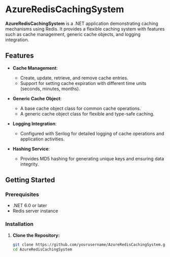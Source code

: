 # AzureRedisCachingSystem

**AzureRedisCachingSystem** is a .NET application demonstrating caching mechanisms using Redis. It provides a flexible caching system with features such as cache management, generic cache objects, and logging integration.

## Features

- **Cache Management**: 
  - Create, update, retrieve, and remove cache entries.
  - Support for setting cache expiration with different time units (seconds, minutes, months).

- **Generic Cache Object**:
  - A base cache object class for common cache operations.
  - A generic cache object class for flexible and type-safe caching.

- **Logging Integration**:
  - Configured with Serilog for detailed logging of cache operations and application activities.

- **Hashing Service**:
  - Provides MD5 hashing for generating unique keys and ensuring data integrity.

## Getting Started

### Prerequisites

- .NET 6.0 or later
- Redis server instance

### Installation

1. **Clone the Repository:**

   ```bash
   git clone https://github.com/yourusername/AzureRedisCachingSystem.git
   cd AzureRedisCachingSystem
